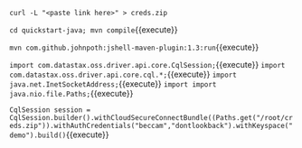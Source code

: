 
`curl -L "<paste link here>" > creds.zip`


`cd quickstart-java; mvn compile`{{execute}}

`mvn com.github.johnpoth:jshell-maven-plugin:1.3:run`{{execute}}

`import com.datastax.oss.driver.api.core.CqlSession;`{{execute}}
`import com.datastax.oss.driver.api.core.cql.*;`{{execute}}
`import java.net.InetSocketAddress;`{{execute}}
`import import java.nio.file.Paths;`{{execute}}


`CqlSession session = CqlSession.builder().withCloudSecureConnectBundle((Paths.get("/root/creds.zip")).withAuthCredentials("beccam","dontlookback").withKeyspace("demo").build()`{{execute}}

